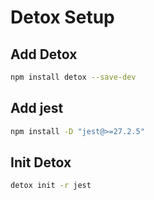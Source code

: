# Detox Setup


## Add Detox

```sh
npm install detox --save-dev
```

## Add jest

```sh
npm install -D "jest@>=27.2.5"
```

## Init Detox

```sh
detox init -r jest
```

